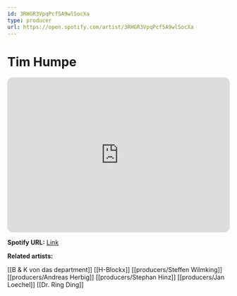 ```yaml
---
id: 3RHGR3VpqPcf5A9wlSocXa
type: producer
url: https://open.spotify.com/artist/3RHGR3VpqPcf5A9wlSocXa
---
```

# Tim Humpe

<iframe style="border-radius:12px" src="https://open.spotify.com/embed/artist/3RHGR3VpqPcf5A9wlSocXa" width="100%" height="352" frameBorder="0" allowfullscreen="" allow="autoplay; clipboard-write; encrypted-media; fullscreen; picture-in-picture" loading="lazy"></iframe>

**Spotify URL:** [Link](https://open.spotify.com/artist/3RHGR3VpqPcf5A9wlSocXa)

**Related artists:**

[[B & K von das department]]
[[H-Blockx]]
[[producers/Steffen Wilmking]]
[[producers/Andreas Herbig]]
[[producers/Stephan Hinz]]
[[producers/Jan Loechel]]
[[Dr. Ring Ding]]
